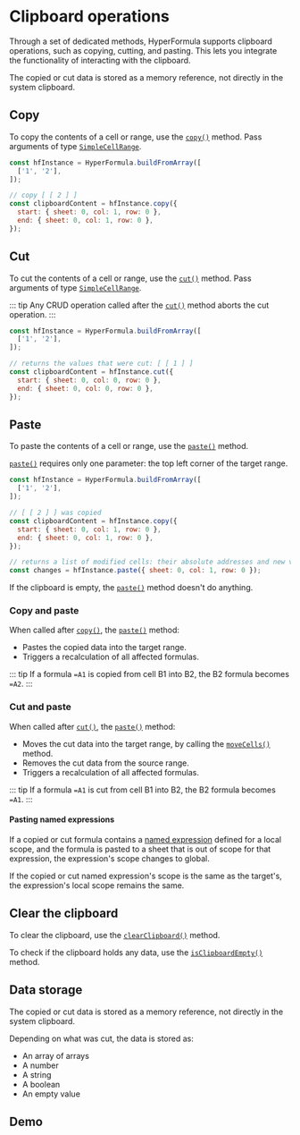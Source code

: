 # Clipboard operations

Through a set of dedicated methods, HyperFormula supports clipboard operations, such as copying, cutting,
and pasting. This lets you integrate the functionality
of interacting with the clipboard.

The copied or cut data is stored as a memory reference, not directly in the system clipboard.

## Copy

To copy the contents of a cell or range, use the [`copy()`](../api/classes/hyperformula.md#copy) method. Pass arguments of type [`SimpleCellRange`](../api/interfaces/simplecellrange).

```javascript
const hfInstance = HyperFormula.buildFromArray([
  ['1', '2'],
]);

// copy [ [ 2 ] ]
const clipboardContent = hfInstance.copy({
  start: { sheet: 0, col: 1, row: 0 }, 
  end: { sheet: 0, col: 1, row: 0 },
});
```

## Cut

To cut the contents of a cell or range, use the [`cut()`](../api/classes/hyperformula.md#cut) method. Pass arguments of type [`SimpleCellRange`](../api/interfaces/simplecellrange).

::: tip
Any CRUD operation called after the [`cut()`](../api/classes/hyperformula.md#cut) method aborts the cut operation.
:::

```javascript
const hfInstance = HyperFormula.buildFromArray([
  ['1', '2'],
]);

// returns the values that were cut: [ [ 1 ] ]
const clipboardContent = hfInstance.cut({
  start: { sheet: 0, col: 0, row: 0 },
  end: { sheet: 0, col: 0, row: 0 },
});
```

## Paste

To paste the contents of a cell or range, use the [`paste()`](../api/classes/hyperformula.md#paste) method.

[`paste()`](../api/classes/hyperformula.md#paste) requires only one parameter: the top left corner of the target range.

```javascript
const hfInstance = HyperFormula.buildFromArray([
  ['1', '2'],
]);

// [ [ 2 ] ] was copied
const clipboardContent = hfInstance.copy({
  start: { sheet: 0, col: 1, row: 0 },
  end: { sheet: 0, col: 1, row: 0 },
});

// returns a list of modified cells: their absolute addresses and new values
const changes = hfInstance.paste({ sheet: 0, col: 1, row: 0 });
```

If the clipboard is empty, the [`paste()`](../api/classes/hyperformula.md#paste) method doesn't do anything.

### Copy and paste

When called after [`copy()`](../api/classes/hyperformula.md#copy), the [`paste()`](../api/classes/hyperformula.md#paste) method:
- Pastes the copied data into the target range.
- Triggers a recalculation of all affected formulas.

::: tip
If a formula `=A1` is copied from cell B1 into B2, the B2 formula becomes `=A2`.
:::

### Cut and paste

When called after [`cut()`](../api/classes/hyperformula.md#cut), the [`paste()`](../api/classes/hyperformula.md#paste) method:
- Moves the cut data into the target range, by calling the [`moveCells()`](../api/classes/hyperformula.md#movecells) method.
- Removes the cut data from the source range.
- Triggers a recalculation of all affected formulas.

::: tip
If a formula `=A1` is cut from cell B1 into B2, the B2 formula becomes `=A1`.
:::

#### Pasting named expressions

If a copied or cut formula contains a [named expression](named-expressions.md) defined for a local scope, and the formula is pasted to a sheet that is out of scope for that expression, the expression's scope changes to global.

If the copied or cut named expression's scope is the same as the target's, the expression's local scope remains the same.

## Clear the clipboard

To clear the clipboard, use the [`clearClipboard()`](../api/classes/hyperformula.md#clearclipboard)
method.

To check if the clipboard holds any data, use the [`isClipboardEmpty()`](../api/classes/hyperformula.md#isclipboardempty) method.

## Data storage

The copied or cut data is stored as a memory reference, not directly in the system clipboard.

Depending on what was cut, the data is stored as:
* An array of arrays
* A number
* A string
* A boolean
* An empty value

## Demo

<iframe
  :src="`https://codesandbox.io/embed/github/handsontable/hyperformula-demos/tree/2.7.x/clipboard-operations?autoresize=1&fontsize=11&hidenavigation=1&theme=light&view=preview&v=${$page.buildDateURIEncoded}`"
  style="width:100%; height:1070px; border:0; border-radius: 4px; overflow:hidden;"
  title="handsontable/hyperformula-demos: clipboard-operations"
  allow="accelerometer; ambient-light-sensor; camera; encrypted-media; geolocation; gyroscope; hid; microphone; midi; payment; usb; vr; xr-spatial-tracking"
  sandbox="allow-forms allow-modals allow-popups allow-presentation allow-same-origin allow-scripts">
</iframe>

